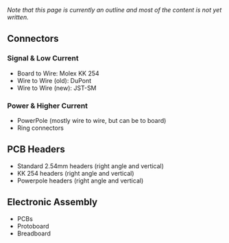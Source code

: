 
*Note that this page is currently an outline and most of the content is not yet written.*

## Connectors 

### Signal & Low Current

- Board to Wire: Molex KK 254
- Wire to Wire (old): DuPont
- Wire to Wire (new): JST-SM

### Power & Higher Current

- PowerPole (mostly wire to wire, but can be to board)
- Ring connectors



## PCB Headers

- Standard 2.54mm headers (right angle and vertical)
- KK 254 headers (right angle and vertical)
- Powerpole headers (right angle and vertical)


## Electronic Assembly

- PCBs
- Protoboard
- Breadboard
